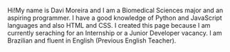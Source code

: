 Hi!My name is Davi Moreira and I am a Biomedical Sciences major and an aspiring programmer.
I have a good knowledge of Python and JavaScript languages and also HTML and CSS.
I created this page because I am currently seraching for an Internship or a Junior Developer vacancy.
I am Brazilian and fluent in English (Previous English Teacher).
